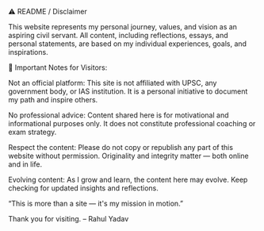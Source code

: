 ⚠️ README / Disclaimer

This website represents my personal journey, values, and vision as an aspiring civil servant. All content, including reflections, essays, and personal statements, are based on my individual experiences, goals, and inspirations.

🔔 Important Notes for Visitors:

Not an official platform: This site is not affiliated with UPSC, any government body, or IAS institution. It is a personal initiative to document my path and inspire others.

No professional advice: Content shared here is for motivational and informational purposes only. It does not constitute professional coaching or exam strategy.

Respect the content: Please do not copy or republish any part of this website without permission. Originality and integrity matter — both online and in life.

Evolving content: As I grow and learn, the content here may evolve. Keep checking for updated insights and reflections.

“This is more than a site — it's my mission in motion.”

Thank you for visiting.
– Rahul Yadav
